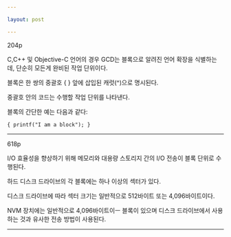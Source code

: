 ```yaml
---

layout: post

---
```


204p

C,C++ 및 Objective-C 언어의 경우 GCD는 블록으로 알려진 언어 확장을 식별하는데, 단순히 모든게 완비된 작업 단위이다.

블록은 한 쌍의 중괄호 { } 앞에 삽입된 캐럿(^)으로 명시된다.

중괄호 안의 코드는 수행할 작업 단위를 나타낸다.

블록의 간단한 예는 다음과 같다:

`{ printf("I am a block"); }`

***

618p

I/O 효율성을 향상하기 위해 메모리와 대용량 스토리지 간의 I/O 전송이 블록 단위로 수행된다. 

하드 디스크 드라이브의 각 블록에는 하나 이상의 섹터가 있다.

디스크 드라이브에 따라 섹터 크기는 일반적으로 512바이트 또는 4,096바이트이다.

NVM 장치에는 일반적으로 4,096바이트이ㅡ 블록이 있으며 디스크 드라이브에서 사용하는 것과 유사한 전송 방법이 사용된다.

***

